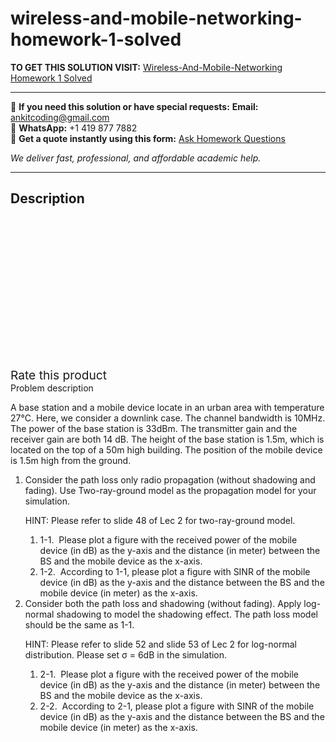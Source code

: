 # wireless-and-mobile-networking-homework-1-solved
**TO GET THIS SOLUTION VISIT:** [Wireless-And-Mobile-Networking Homework 1 Solved](https://www.ankitcodinghub.com/product/wireless-and-mobile-networking-homework-1-solved/)


---

📩 **If you need this solution or have special requests:** **Email:** ankitcoding@gmail.com  
📱 **WhatsApp:** +1 419 877 7882  
📄 **Get a quote instantly using this form:** [Ask Homework Questions](https://www.ankitcodinghub.com/services/ask-homework-questions/)

*We deliver fast, professional, and affordable academic help.*

---

<h2>Description</h2>



<div class="kk-star-ratings kksr-auto kksr-align-center kksr-valign-top" data-payload="{&quot;align&quot;:&quot;center&quot;,&quot;id&quot;:&quot;99719&quot;,&quot;slug&quot;:&quot;default&quot;,&quot;valign&quot;:&quot;top&quot;,&quot;ignore&quot;:&quot;&quot;,&quot;reference&quot;:&quot;auto&quot;,&quot;class&quot;:&quot;&quot;,&quot;count&quot;:&quot;0&quot;,&quot;legendonly&quot;:&quot;&quot;,&quot;readonly&quot;:&quot;&quot;,&quot;score&quot;:&quot;0&quot;,&quot;starsonly&quot;:&quot;&quot;,&quot;best&quot;:&quot;5&quot;,&quot;gap&quot;:&quot;4&quot;,&quot;greet&quot;:&quot;Rate this product&quot;,&quot;legend&quot;:&quot;0\/5 - (0 votes)&quot;,&quot;size&quot;:&quot;24&quot;,&quot;title&quot;:&quot;Wireless-And-Mobile-Networking Homework 1 Solved&quot;,&quot;width&quot;:&quot;0&quot;,&quot;_legend&quot;:&quot;{score}\/{best} - ({count} {votes})&quot;,&quot;font_factor&quot;:&quot;1.25&quot;}">

<div class="kksr-stars">

<div class="kksr-stars-inactive">
            <div class="kksr-star" data-star="1" style="padding-right: 4px">


<div class="kksr-icon" style="width: 24px; height: 24px;"></div>
        </div>
            <div class="kksr-star" data-star="2" style="padding-right: 4px">


<div class="kksr-icon" style="width: 24px; height: 24px;"></div>
        </div>
            <div class="kksr-star" data-star="3" style="padding-right: 4px">


<div class="kksr-icon" style="width: 24px; height: 24px;"></div>
        </div>
            <div class="kksr-star" data-star="4" style="padding-right: 4px">


<div class="kksr-icon" style="width: 24px; height: 24px;"></div>
        </div>
            <div class="kksr-star" data-star="5" style="padding-right: 4px">


<div class="kksr-icon" style="width: 24px; height: 24px;"></div>
        </div>
    </div>

<div class="kksr-stars-active" style="width: 0px;">
            <div class="kksr-star" style="padding-right: 4px">


<div class="kksr-icon" style="width: 24px; height: 24px;"></div>
        </div>
            <div class="kksr-star" style="padding-right: 4px">


<div class="kksr-icon" style="width: 24px; height: 24px;"></div>
        </div>
            <div class="kksr-star" style="padding-right: 4px">


<div class="kksr-icon" style="width: 24px; height: 24px;"></div>
        </div>
            <div class="kksr-star" style="padding-right: 4px">


<div class="kksr-icon" style="width: 24px; height: 24px;"></div>
        </div>
            <div class="kksr-star" style="padding-right: 4px">


<div class="kksr-icon" style="width: 24px; height: 24px;"></div>
        </div>
    </div>
</div>


<div class="kksr-legend" style="font-size: 19.2px;">
            <span class="kksr-muted">Rate this product</span>
    </div>
    </div>
<div class="page" title="Page 1">
<div class="layoutArea">
<div class="column">
Problem description

A base station and a mobile device locate in an urban area with temperature 27°C. Here, we consider a downlink case. The channel bandwidth is 10MHz. The power of the base station is 33dBm. The transmitter gain and the receiver gain are both 14 dB. The height of the base station is 1.5m, which is located on the top of a 50m high building. The position of the mobile device is 1.5m high from the ground.

<ol>
<li>Consider the path loss only radio propagation (without shadowing and fading). Use Two-ray-ground model as the propagation model for your simulation.

HINT: Please refer to slide 48 of Lec 2 for two-ray-ground model.

<ol>
<li>1-1. &nbsp;Please plot a figure with the received power of the mobile device (in dB) as the y-axis and
the distance (in meter) between the BS and the mobile device as the x-axis.
</li>
<li>1-2. &nbsp;According to 1-1, please plot a figure with SINR of the mobile device (in dB) as the y-axis
and the distance between the BS and the mobile device (in meter) as the x-axis.
</li>
</ol>
</li>
<li>Consider both the path loss and shadowing (without fading). Apply log-normal shadowing to model the shadowing effect. The path loss model should be the same as 1-1.

HINT: Please refer to slide 52 and slide 53 of Lec 2 for log-normal distribution. Please set σ = 6dB in the simulation.

<ol>
<li>2-1. &nbsp;Please plot a figure with the received power of the mobile device (in dB) as the y-axis and the distance (in meter) between the BS and the mobile device as the x-axis.</li>
<li>2-2. &nbsp;According to 2-1, please plot a figure with SINR of the mobile device (in dB) as the y-axis and the distance between the BS and the mobile device (in meter) as the x-axis.</li>
</ol>
</li>
</ol>
</div>
</div>
</div>
